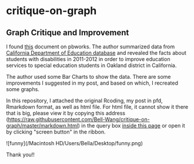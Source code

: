 # critique-on-graph
## Graph Critique and Improvement

I found [this](http://oaklandcac.pbworks.com/w/page/59627544/Facts%20About%20OUSD's%20Students%20with%20Disabilities) document on pbworks. The author summarized data from [California Department of Education database](http://data1.cde.ca.gov/dataquest/dataquest.asp) and revealed the facts about students with disabilities in 2011-2012 in order to improve education services to special education students in Oakland district in California.

The author used some Bar Charts to show the data. There are some improvements I suggested in my post, and based on which, I recreated some graphs.

In this repository, I attached the original Rcoding, my post in pfd, Rmarkdown format, as well as html file. For html file,  it cannot show it there that is big, please view it by copying this address (https://raw.githubusercontent.com/Bell-Wang/critique-on-graph/master/markdown.html) in the query box [inside this page](http://htmlpreview.github.io)
or open it by clicking "screen button" in the ribbon.

![funny](/Macintosh HD/Users/Bella/Desktop/funny.png)




Thank you!!
